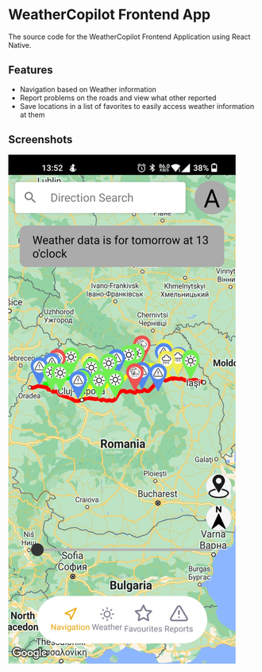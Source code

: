 
# WeatherCopilot Frontend App

The source code for the WeatherCopilot Frontend Application using React Native.




## Features

- Navigation based on Weather information
- Report problems on the roads and view what other reported
- Save locations in a list of favorites to easily access weather information at them


## Screenshots

![App Screenshot](https://github.com/alexsteo/licenta-fe-app/blob/main/ss/main_screenshot.jpeg?raw=true)
